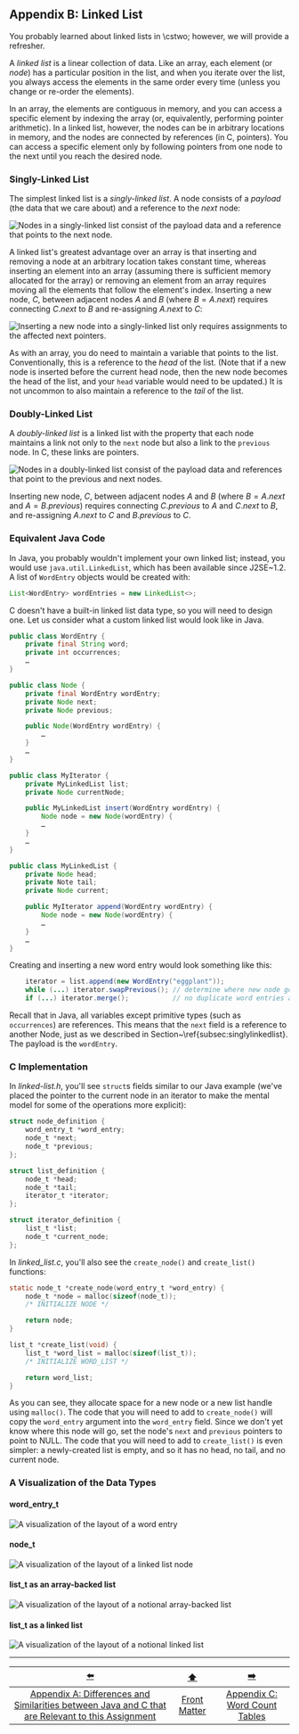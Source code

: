 ## Appendix B: Linked List

You probably learned about linked lists in \cstwo; however, we will provide a refresher.

A *linked list* is a linear collection of data.
Like an array, each element (or *node*) has a particular position in the list, and when you iterate over the list, you always access the elements in the same order every time (unless you change or re-order the elements).

In an array, the elements are contiguous in memory, and you can access a specific element by indexing the array (or, equivalently, performing pointer arithmetic).
In a linked list, however, the nodes can be in arbitrary locations in memory, and the nodes are connected by references (in C, pointers).
You can access a specific element only by following pointers from one node to the next until you reach the desired node.

### Singly-Linked List

The simplest linked list is a *singly-linked list*.
A node consists of a *payload* (the data that we care about) and a reference to the *next* node:

![Nodes in a singly-linked list consist of the payload data and a reference that points to the next node.](sll.svg)

A linked list's greatest advantage over an array is that inserting and removing a node at an arbitrary location takes constant time, whereas inserting an element into an array (assuming there is sufficient memory allocated for the array) or removing an element from an array requires moving all the elements that follow the element's index.
Inserting a new node, $C$, between adjacent nodes $A$ and $B$ (where $B = A.next$) requires connecting $C.next$ to $B$ and re-assigning $A.next$ to $C$:

![Inserting a new node into a singly-linked list only requires assignments to the affected *next* pointers.](sll-insert.svg)

As with an array, you do need to maintain a variable that points to the list.
Conventionally, this is a reference to the *head* of the list.
(Note that if a new node is inserted before the current head node, then the new node becomes the head of the list, and your `head` variable would need to be updated.)
It is not uncommon to also maintain a reference to the *tail* of the list.

### Doubly-Linked List

A *doubly-linked list* is a linked list with the property that each node maintains a link not only to the `next` node but also a link to the `previous` node.
In C, these links are pointers.

![Nodes in a doubly-linked list consist of the payload data and references that point to the previous and next nodes.](dll.svg)

Inserting new node, $C$, between adjacent nodes $A$ and $B$ (where $B = A.next$ and $A = B.previous$) requires connecting $C.previous$ to $A$ and $C.next$ to $B$, and re-assigning $A.next$ to $C$ and $B.previous$ to $C$.

### Equivalent Java Code

In Java, you probably wouldn't implement your own linked list;
instead, you would use `java.util.LinkedList`, which has been available since J2SE~1.2.
A list of `WordEntry` objects would be created with:
```java
List<WordEntry> wordEntries = new LinkedList<>;
```

C doesn't have a built-in linked list data type, so you will need to design one.
Let us consider what a custom linked list would look like in Java.

```java
public class WordEntry {
    private final String word;
    private int occurrences;
    …
}
```

```java
public class Node {
    private final WordEntry wordEntry;
    private Node next;
    private Node previous;

    public Node(WordEntry wordEntry) {
        …
    }
    …
}
```

```java
public class MyIterator {
    private MyLinkedList list;
    private Node currentNode;

    public MyLinkedList insert(WordEntry wordEntry) {
        Node node = new Node(wordEntry) {
        …
    }
    …
}
```

```java
public class MyLinkedList {
    private Node head;
    private Note tail;
    private Node current;

    public MyIterator append(WordEntry wordEntry) {
        Node node = new Node(wordEntry) {
        …
    }
    …
}
```

Creating and inserting a new word entry would look something like this:

```java
    iterator = list.append(new WordEntry("eggplant"));
    while (...) iterator.swapPrevious(); // determine where new node goes
    if (...) iterator.merge();           // no duplicate word entries allowed
```

Recall that in Java, all variables except primitive types (such as `occurrences`) are references.
This means that the `next` field is a reference to another Node, just as we described in Section~\ref{subsec:singlylinkedlist}.
The payload is the `wordEntry`.

### C Implementation

In *linked-list.h*, you'll see `struct`s fields similar to our Java example
(we've placed the pointer to the current node in an iterator to make the mental model for some of the operations more explicit):

```c
struct node_definition {
    word_entry_t *word_entry;
    node_t *next;
    node_t *previous;
};
```

```c
struct list_definition {
    node_t *head;
    node_t *tail;
    iterator_t *iterator;
};
```

```c
struct iterator_definition {
    list_t *list;
    node_t *current_node;
};
```

In *linked_list.c*, you'll also see the `create_node()` and `create_list()` functions:

```c
static node_t *create_node(word_entry_t *word_entry) {
    node_t *node = malloc(sizeof(node_t));
    /* INITIALIZE NODE */

    return node;
}
```

```c
list_t *create_list(void) {
    list_t *word_list = malloc(sizeof(list_t));
    /* INITIALIZE WORD_LIST */

    return word_list;
}
```

As you can see, they allocate space for a new node or a new list handle using `malloc()`.
The code that you will need to add to `create_node()` will copy the `word_entry` argument into the `word_entry` field.
Since we don't yet know where this node will go, set the node's `next` and `previous` pointers to point to NULL.
The code that you will need to add to `create_list()` is even simpler: a newly-created list is empty, and so it has no head, no tail, and no current node.


### A Visualization of the Data Types

#### word_entry_t

![A visualization of the layout of a word entry](word-entry.svg)


#### node_t

![A visualization of the layout of a linked list node](node.svg)


#### list_t as an array-backed list

![A visualization of the layout of a notional array-backed list](arraybackedlist.svg)


#### list_t as a linked list

![A visualization of the layout of a notional linked list](linkedlist.svg)

---

|                                                [⬅️](AA-JavaVsC.md)                                                |      [⬆️](../README.md)      |              [➡️](CC-word-tables.md)               |
|:-----------------------------------------------------------------------------------------------------------------:|:----------------------------:|:--------------------------------------------------:|
| [Appendix A: Differences and Similarities between Java and C that are Relevant to this Assignment](AA-JavaVsC.md) | [Front Matter](../README.md) | [Appendix C: Word Count Tables](CC-word-tables.md) |
